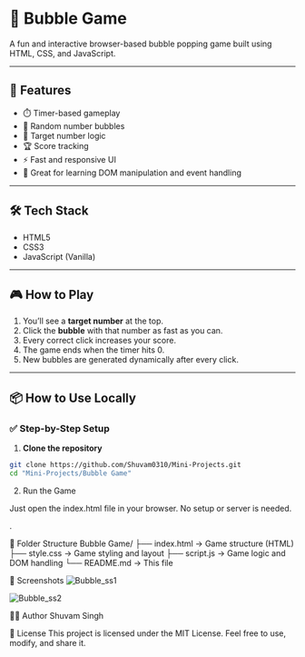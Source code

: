 # 🎯 Bubble Game

A fun and interactive browser-based bubble popping game built using HTML, CSS, and JavaScript.

---

## 🚀 Features

- ⏱️ Timer-based gameplay  
- 🔢 Random number bubbles  
- 🧠 Target number logic  
- 🏆 Score tracking  
- ⚡ Fast and responsive UI  
- 🧩 Great for learning DOM manipulation and event handling

---

## 🛠️ Tech Stack

- HTML5  
- CSS3  
- JavaScript (Vanilla)

---

## 🎮 How to Play

1. You’ll see a **target number** at the top.
2. Click the **bubble** with that number as fast as you can.
3. Every correct click increases your score.
4. The game ends when the timer hits 0.
5. New bubbles are generated dynamically after every click.

---

## 📦 How to Use Locally

### ✅ Step-by-Step Setup

1. **Clone the repository**

```bash
git clone https://github.com/Shuvam0310/Mini-Projects.git
cd "Mini-Projects/Bubble Game"
```
2. Run the Game

Just open the index.html file in your browser. No setup or server is needed.

.

📁 Folder Structure
Bubble Game/
├── index.html       → Game structure (HTML)
├── style.css        → Game styling and layout
├── script.js        → Game logic and DOM handling
└── README.md        → This file


📸 Screenshots
![Bubble_ss1](https://github.com/user-attachments/assets/c5c5a59a-c4d7-4106-83b4-0eb352788e0e)

![Bubble_ss2](https://github.com/user-attachments/assets/4816b42f-c0b5-4853-8849-9855662c6403)

🙋‍♂️ Author
Shuvam Singh

📄 License
This project is licensed under the MIT License.
Feel free to use, modify, and share it.





